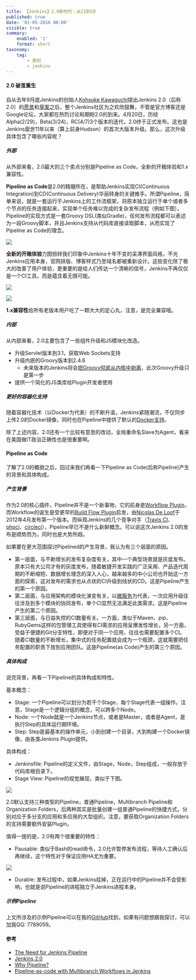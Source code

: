 ```yaml
---
title: 【Jenkins】2.0新时代：从CI到CD
published: true
date: '01-05-2016 00:00'
visible: true
summary:
    enabled: '1'
    format: short
taxonomy:
    tag:
        - 原创
        - jenkins
---
```


#### 2.0 破茧重生

自从去年9月底Jenkins的创始人[Kohsuke Kawaguchi](https://github.com/kohsuke)提出Jenkins 2.0（后称2.0）的[愿景](https://docs.google.com/presentation/d/12ikbbQoMvus_l_q23BxXhYXnW9S5zsVNwIKZ9N8udg4/edit#slide=id.p)和[草案](https://groups.google.com/forum/#!topic/jenkinsci-dev/vbXK7JJekFw/overview)之后，整个Jenkins社区为之欢欣鼓舞，不管是官方博客还是Google论坛，大家都在热烈讨论和期盼2.0的到来。4月20日，历经Alpha(2/29)，Beta(3/24)，RC(4/7)3个版本的迭代，2.0终于正式发布。这也是Jenkins面世11年以来（算上前身Hudson）的首次大版本升级。那么，这次升级具体包含了哪些内容呢？

##### 外部

从外部来看，2.0最大的三个卖点分别是Pipeline as Code，全新的开箱体验和1.x兼容性。

**Pipeline as Code**是2.0的精髓所在，是帮助Jenkins实现CI(Continuous Integration)到CD(Continuous Delivery)华丽转身的关键推手。所谓Pipeline，简单来说，就是一套运行于Jenkins上的工作流框架，将原本独立运行于单个或者多个节点的任务连接起来，实现单个任务难以完成的复杂发布流程（例如下图）。Pipeline的实现方式是一套Groovy DSL(类似Gradle)，任何发布流程都可以表述为一段Groovy脚本，并且Jenkins支持从代码库直接读取脚本，从而实现了Pipeline as Code的理念。

![](https://jenkins.io/images/pipeline/realworld-pipeline-flow.png)

**全新的开箱体验**力图扭转我们印象中Jenkins十年不变的呆滞界面风格，不光Jenkins应用本身，官网排版、博客样式乃至域名都被重新设计。这些变化除了极大的改善了用户体验，更重要的是给人们传达一个清晰的信号，Jenkins不再仅仅是一个CI工具，而是蕴含着无限可能。

![](https://jenkins.io/images/2.0-create-item.png)

![](https://jenkins.io/images/2.0-config-dialog.png)

**1.x兼容性**给所有老版本用户吃了一颗大大的定心丸，注意，是完全兼容哦。

##### 内部

从内部来看，2.0主要包含了一些组件升级和JS模块化改造。

- 升级Servlet版本到3.1，获取Web Sockets支持
- 升级内嵌的Groovy版本到2.4.6
  - 未来版本的Jenkins将会[把Groovy彻底从内核中剥离](https://issues.jenkins-ci.org/browse/JENKINS-29068)，此次Groovy升级只是第一步
- 提供一个简化的JS类库给Plugin开发者使用

##### 更好的容器化支持

随着容器化技术（以Docker为代表）的不断升温，Jenkins紧随潮流，不仅同步上传2.0的Docker镜像，同时也在Pipeline中提供了默认的[Docker支持](https://jenkins.io/doc/pipeline/steps/docker-workflow/)。

除了上述内容，2.0还有一个比较有意思的改动，全局重命名Slave为Agent，看来在美国做IT政治正确性也是很重要啊。

#### Pipeline as Code

了解了2.0的概貌之后，回过来我们再看一下Pipeline as Code(后称Pipeline)产生的背景和具体构成。

##### 产生背景

作为2.0的核心插件，Pipeline并不是一个新事物，它的前身是[Workflow Plugin](https://wiki.jenkins-ci.org/display/JENKINS/Workflow+Plugin)，而Workflow的诞生是受更早的[Build Flow Plugin](https://wiki.jenkins-ci.org/display/JENKINS/Build+Flow+Plugin)启发，由[Nicolas De Loof](https://github.com/ndeloof)于2012年4月发布第一个版本。而纵观Jenkins的几个竞争对手（[Travis CI](https://docs.travis-ci.com/user/customizing-the-build/)、[phpci](https://www.phptesting.org/wiki/Adding-PHPCI-Support-to-Your-Projects)、[circleci](https://circleci.com/docs/configuration/)），Pipeline早已不是什么新鲜概念。可以说这次Jenkins 2.0的发布是顺势而为，同时也是大势所趋。

如果要在更大范围探讨Pipelined的产生背景，我认为有三个层面的原因。

- 第一层面，与不断增长的发布复杂度有关，其中一个典型场景就是灰度发布。原本只有大公司才有的灰度发布，随着敏捷开发实践的广泛采用、产品迭代周期的不断缩短、数据增长理念的深入人心，越来越多的中小公司也开始这一方面的探索，这对发布的需求也从点状的CI升级到线状的CD。这是Pipeline产生的第一个原因。
- 第二层面，与应用架构的模块化演变有关，以[微服务](http://martinfowler.com/articles/microservices.html)为代表，一次应用升级往往涉及到多个模块的协同发布，单个CI显然无法满足此类需求。这是Pipeline产生的第二个原因。
- 第三层面，与日益失控的CI数量有关。一方面，类似于Maven、pip、RubyGems这样的包管理工具使得有CI需求的应用呈爆发性增长，另一方面，受益于便捷的Git分支特性，即便对于同一个应用，往往也需要配置多个CI。随着CI数量的不断增长，集中式的任务配置就会成为一个瓶颈，这就需要把任务配置的职责下放到应用团队。这是Pipeline(as Code)产生的第三个原因。


##### 具体构成

说完背景，再看一下Pipeline的具体构成和特性。

基本概念：

- Stage: 一个Pipeline可以划分为若干个Stage，每个Stage代表一组操作。注意，Stage是一个逻辑分组的概念，可以跨多个Node。
- Node: 一个Node就是一个Jenkins节点，或者是Master，或者是Agent，是执行Step的具体运行期环境。
- Step: Step是最基本的操作单元，小到创建一个目录，大到构建一个Docker镜像，由各类Jenkins Plugin提供。

具体构成：

- Jenkinsfile: Pipeline的定义文件，由Stage，Node，Step组成，一般存放于代码库根目录下。
- Stage View: Pipeline的视觉展现，类似于下图。

![](QQ20160502-0.png)

2.0默认支持三种类型的Pipeline，普通Pipeline，Multibranch Pipeline和Organization Folders，后两种其实是批量创建一组普通Pipeline的快捷方式，分别对应于多分支的应用和多应用的大型组织。注意，要获取Organization Folders的支持需要额外安装Plugin。

值得一提的是，2.0有两个很重要的特性：

- Pausable: 类似于Bash的read命令，2.0允许暂停发布流程，等待人工确认后再继续，这个特性对于保证应用HA尤为重要。

![](QQ20160502-1.png)

- Durable: 发布过程中，如果Jenkins挂掉，正在运行中的Pipeline并不会受影响，也就是说Pipeline的进程独立于Jenkins进程本身。

##### 示例Pipeline

上文所涉及的示例Pipeline可以在我的[GitHub]((https://github.com/emac/pagination/blob/master/Jenkinsfile))找到，如果有问题想跟我探讨，可以加我QQ: 7789059。

#### 参考

- [The Need for Jenkins Pipeline](https://jenkins.io/blog/2016/04/15/the-need-for-pipeline/?utm_source=feedburner&utm_medium=feed&utm_campaign=Feed%3A+ContinuousBlog+%28Jenkins%29)
- [Jenkins 2.0](https://wiki.jenkins-ci.org/display/JENKINS/Jenkins+2.0)
- [Why Pipeline?](https://github.com/jenkinsci/pipeline-plugin/blob/master/TUTORIAL.md)
- [Pipeline-as-code with Multibranch Workflows in Jenkins](https://jenkins.io/blog/2015/12/03/pipeline-as-code-with-multibranch-workflows-in-jenkins/)
